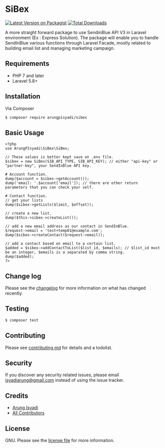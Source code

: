 # SiBex

[![Latest Version on Packagist][ico-version]][link-packagist]
[![Total Downloads][ico-downloads]][link-downloads]

A more straight forward package to use SendinBlue API V3 in Laravel environment (Ex : Express Solution). The package will enable you to handle SendInBlue various functions through Laravel Facade, mostly related to building email list and managing marketing campaign.

## Requirements

* PHP 7 and later
* Laravel 5.8+

## Installation

Via Composer

``` bash
$ composer require arungpisyadi/sibex
```

## Basic Usage

    <?php
    use ArungPIsyadi\SiBex\SiBex;

    // These values is better kept save on .env file.
    $sibex = new SiBex(SIB_API_TYPE, SIB_API_KEY); // either "api-key" or "partner-key", your SendInBlue API key.

    # Account function.
    dump($account = $sibex->getAccount());
    dump('email: '.$account['email']); // there are other return parameters that you can check your self.

    # Contact function.
    // get your lists
    dump($sibex->getLists($limit, $offset));

    // create a new list.
    dump($this->sibex->createList());

    // add a new email address as our contact in SendInBlue.
    $request->email = 'test+temp01@example.com';
    dump($sibex->createContact($request->email));

    // add a contact based on email to a certain list.
    $added = $sibex->addContactToList($list_id, $emails); // $list_id must be an integer, $emails is a separated by comma string.
    dump($added);
    ?>
    

## Change log

Please see the [changelog](changelog.md) for more information on what has changed recently.

## Testing

``` bash
$ composer test
```

## Contributing

Please see [contributing.md](contributing.md) for details and a todolist.

## Security

If you discover any security related issues, please email isyadiarung@gmail.com instead of using the issue tracker.

## Credits

- [Arung Isyadi][link-author]
- [All Contributors][link-contributors]

## License

GNU. Please see the [license file](license.md) for more information.

[ico-version]: https://img.shields.io/packagist/v/arungpisyadi/sibex.svg?style=flat-square
[ico-downloads]: https://img.shields.io/packagist/dt/arungpisyadi/sibex.svg?style=flat-square

[link-packagist]: https://packagist.org/packages/arungpisyadi/sibex
[link-downloads]: https://packagist.org/packages/arungpisyadi/sibex
[link-author]: https://github.com/arungpisyadi
[link-contributors]: ../../contributors
